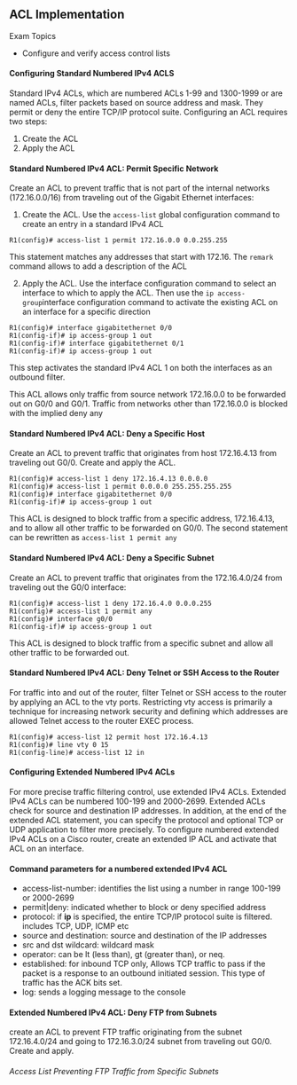 ## ACL Implementation

Exam Topics

- Configure and verify access control lists

#### Configuring Standard Numbered IPv4 ACLS

Standard IPv4 ACLs, which are numbered ACLs 1-99 and 1300-1999 or are named ACLs, filter packets based on source address and mask. They permit or deny the entire TCP/IP protocol suite. Configuring an ACL requires two steps:

1. Create the ACL
2. Apply the ACL 

#### Standard Numbered IPv4 ACL: Permit Specific Network

Create an ACL to prevent traffic that is not part of the internal networks (172.16.0.0/16) from traveling out of the Gigabit Ethernet interfaces:

1. Create the ACL. Use the ```access-list``` global configuration command to create an entry in a standard IPv4 ACL 
```
R1(config)# access-list 1 permit 172.16.0.0 0.0.255.255
```

This statement matches any addresses that start with 172.16. The ```remark``` command allows to add a description of the ACL

2. Apply the ACL. Use the interface configuration command to select an interface to which to apply the ACL. Then use the ```ip access-group```interface configuration command to activate the existing ACL on an interface for a specific direction
```
R1(config)# interface gigabitethernet 0/0 
R1(config-if)# ip access-group 1 out
R1(config-if)# interface gigabitethernet 0/1
R1(config-if)# ip access-group 1 out
```

This step activates the standard IPv4 ACL 1 on both the interfaces as an outbound filter.

This ACL allows only traffic from source network 172.16.0.0 to be forwarded out on G0/0 and G0/1. Traffic from networks other than 172.16.0.0 is blocked with the implied deny any

#### Standard Numbered IPv4 ACL: Deny a Specific Host

Create an ACL to prevent traffic that originates from host 172.16.4.13 from traveling out G0/0. Create and apply the ACL.
```
R1(config)# access-list 1 deny 172.16.4.13 0.0.0.0
R1(config)# access-list 1 permit 0.0.0.0 255.255.255.255
R1(config)# interface gigabitethernet 0/0
R1(config-if)# ip access-group 1 out 
```
This ACL is designed to block traffic from a specific address, 172.16.4.13, and to allow all other traffic to be forwarded on G0/0.
The second statement can be rewritten as ```access-list 1 permit any```

#### Standard Numbered IPv4 ACL: Deny a Specific Subnet

Create an ACL to prevent traffic that originates from the 172.16.4.0/24 from traveling out the G0/0 interface:
```
R1(config)# access-list 1 deny 172.16.4.0 0.0.0.255
R1(config)# access-list 1 permit any
R1(config)# interface g0/0
R1(config-if)# ip access-group 1 out 
```

This ACL is designed to block traffic from a specific subnet and allow all other traffic to be forwarded out.

#### Standard Numbered IPv4 ACL: Deny Telnet or SSH Access to the Router

For traffic into and out of the router, filter Telnet or SSH access to the router by applying an ACL to the vty ports. Restricting vty access is primarily a technique for increasing network security and defining which addresses are allowed Telnet access to the router EXEC process. 
```
R1(config)# access-list 12 permit host 172.16.4.13
R1(config)# line vty 0 15
R1(config-line)# access-list 12 in 
```

#### Configuring Extended Numbered IPv4 ACLs 

For more precise traffic filtering control, use extended IPv4 ACLs. Extended IPv4 ACLs can be numbered 100-199 and 2000-2699. Extended ACLs check for source and destination IP addresses. In addition, at the end of the extended ACL statement, you can specify the protocol and optional TCP or UDP application to filter more precisely. To configure numbered extended IPv4 ACLs on a Cisco router, create an extended IP ACL and activate that ACL on an interface.

#### Command parameters for a numbered extended IPv4 ACL

- access-list-number: identifies the list using a number in range 100-199 or 2000-2699
- permit|deny: indicated whether to block or deny specified address 
- protocol: if **ip** is specified, the entire TCP/IP protocol suite is filtered. includes TCP, UDP, ICMP etc 
- source and destination: source and destination of the IP addresses
- src and dst wildcard: wildcard mask 
- operator: can be lt (less than), gt (greater than), or neq. 
- established: for inbound TCP only, Allows TCP traffic to pass if the packet is a response to an outbound initiated session. This type of traffic has the ACK bits set. 
- log: sends a logging message to the console

#### Extended Numbered IPv4 ACL: Deny FTP from Subnets

create an ACL to prevent FTP traffic originating from the subnet 172.16.4.0/24 and going to 172.16.3.0/24 subnet from traveling out G0/0. Create and apply.

###### Access List Preventing FTP Traffic from Specific Subnets 
```

